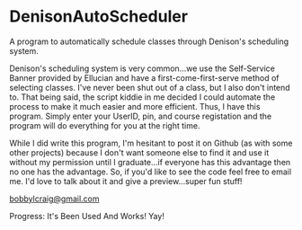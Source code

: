 # DenisonAutoScheduler
A program to automatically schedule classes through Denison's scheduling system.

Denison's scheduling system is very common...we use the Self-Service Banner provided by Ellucian and have a first-come-first-serve method of selecting classes. I've never been shut out of a class, but I also don't intend to. That being said, the script kiddie in me decided I could automate the process to make it much easier and more efficient. Thus, I have this program. Simply enter your UserID, pin, and course registation and the program will do everything for you at the right time.

While I did write this program, I'm hesitant to post it on Github (as with some other projects) because I don't want someone else to find it and use it without my permission until I graduate...if everyone has this advantage then no one has the advantage. So, if you'd like to see the code feel free to email me. I'd love to talk about it and give a preview...super fun stuff!

bobbylcraig@gmail.com

Progress: It's Been Used And Works! Yay!
